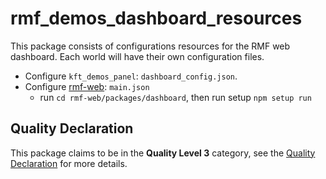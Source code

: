 # rmf\_demos\_dashboard\_resources

This package consists of configurations resources for the RMF web dashboard. Each world will have their own configuration files.
 - Configure `kft_demos_panel`: `dashboard_config.json`.
 - Configure [rmf-web](https://github.com/open-rmf/rmf-web): `main.json`
   - run `cd rmf-web/packages/dashboard`, then run setup `npm setup run `

## Quality Declaration

This package claims to be in the **Quality Level 3** category, see the [Quality Declaration](./QUALITY_DECLARATION.md) for more details.
